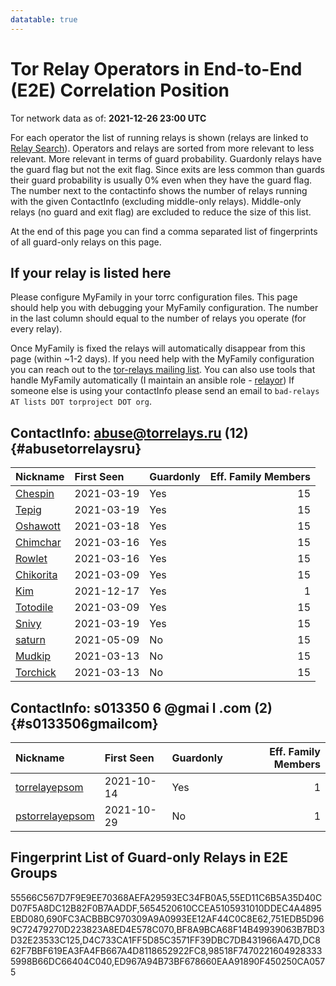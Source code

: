 ```yaml
---
datatable: true
---
```



# Tor Relay Operators in End-to-End (E2E) Correlation Position

Tor network data as of: **2021-12-26 23:00 UTC**

For each operator the list of running relays is shown (relays are linked to [Relay Search](https://metrics.torproject.org/rs.html)).
Operators and relays are sorted from more relevant to less relevant. More relevant in terms of guard probability.
Guardonly relays have the guard flag but not the exit flag.
Since exits are less common than guards their guard probability is usually 0% even when they have the guard flag.
The number next to the contactinfo shows the number of relays running with the given ContactInfo (excluding middle-only relays).
Middle-only relays (no guard and exit flag) are excluded to reduce the size of this list.

At the end of this page you can find a comma separated list of fingerprints of all guard-only relays on this page.

## If your relay is listed here
Please configure MyFamily in your torrc configuration files.
This page should help you with debugging your MyFamily configuration. The number in the last column should equal to the number of
relays you operate (for every relay).

Once MyFamily is fixed the relays will automatically disappear from this page (within ~1-2 days).
If you need help with the MyFamily configuration you can reach out to the
[tor-relays mailing list](https://lists.torproject.org/cgi-bin/mailman/listinfo/tor-relays).
You can also use tools that handle MyFamily automatically (I maintain an ansible role - 
[relayor](https://medium.com/@nusenu/deploying-tor-relays-with-ansible-6612593fa34d))
If someone else is using your contactInfo please send an email to ```bad-relays AT lists DOT torproject DOT org```.


## ContactInfo: abuse@torrelays.ru (12) {#abusetorrelaysru}

| Nickname                                                                                             | First Seen   | Guardonly   |   Eff. Family Members |
|:-----------------------------------------------------------------------------------------------------|:-------------|:------------|----------------------:|
| [Chespin](https://metrics.torproject.org/rs.html#details/DC862F7BBF619EA3FA4FB667A4D8118652922FC8)   | 2021-03-19   | Yes         |                    15 |
| [Tepig](https://metrics.torproject.org/rs.html#details/751EDB5D969C72479270D223823A8ED4E578C070)     | 2021-03-19   | Yes         |                    15 |
| [Oshawott](https://metrics.torproject.org/rs.html#details/55ED11C6B5A35D40CD07F5A8DC12B82F0B7AADDF)  | 2021-03-18   | Yes         |                    15 |
| [Chimchar](https://metrics.torproject.org/rs.html#details/ED967A94B73BF678660EAA91890F450250CA0575)  | 2021-03-16   | Yes         |                    15 |
| [Rowlet](https://metrics.torproject.org/rs.html#details/690FC3ACBBBC970309A9A0993EE12AF44C0C8E62)    | 2021-03-16   | Yes         |                    15 |
| [Chikorita](https://metrics.torproject.org/rs.html#details/55566C567D7F9E9EE70368AEFA29593EC34FB0A5) | 2021-03-09   | Yes         |                    15 |
| [Kim](https://metrics.torproject.org/rs.html#details/5654520610CCEA5105931010DDEC4A4895EBD080)       | 2021-12-17   | Yes         |                     1 |
| [Totodile](https://metrics.torproject.org/rs.html#details/BF8A9BCA68F14B49939063B7BD3D32E23533C125)  | 2021-03-09   | Yes         |                    15 |
| [Snivy](https://metrics.torproject.org/rs.html#details/D4C733CA1FF5D85C3571FF39DBC7DB431966A47D)     | 2021-03-19   | Yes         |                    15 |
| [saturn](https://metrics.torproject.org/rs.html#details/5ECBA2DDE6403E0F0B73E452F65EA2606929332A)    | 2021-05-09   | No          |                    15 |
| [Mudkip](https://metrics.torproject.org/rs.html#details/75983F5660D894FCF2BE452DB35F3E594ADE4B08)    | 2021-03-13   | No          |                    15 |
| [Torchick](https://metrics.torproject.org/rs.html#details/91D129CEBBC3F1BE27BCF8019F1F7A8B0F27E1C2)  | 2021-03-13   | No          |                    15 |

## ContactInfo: s013350 6 @gmai l .com (2) {#s0133506gmailcom}

| Nickname                                                                                                   | First Seen   | Guardonly   |   Eff. Family Members |
|:-----------------------------------------------------------------------------------------------------------|:-------------|:------------|----------------------:|
| [torrelayepsom](https://metrics.torproject.org/rs.html#details/98518F74702216049283335998B66DC66404C040)   | 2021-10-14   | Yes         |                     1 |
| [pstorrelayepsom](https://metrics.torproject.org/rs.html#details/C9BA228C967E7231CD0B47C49E88BC50A7400584) | 2021-10-29   | No          |                     1 |


## Fingerprint List of Guard-only Relays in E2E Groups

55566C567D7F9E9EE70368AEFA29593EC34FB0A5,55ED11C6B5A35D40CD07F5A8DC12B82F0B7AADDF,5654520610CCEA5105931010DDEC4A4895EBD080,690FC3ACBBBC970309A9A0993EE12AF44C0C8E62,751EDB5D969C72479270D223823A8ED4E578C070,BF8A9BCA68F14B49939063B7BD3D32E23533C125,D4C733CA1FF5D85C3571FF39DBC7DB431966A47D,DC862F7BBF619EA3FA4FB667A4D8118652922FC8,98518F74702216049283335998B66DC66404C040,ED967A94B73BF678660EAA91890F450250CA0575